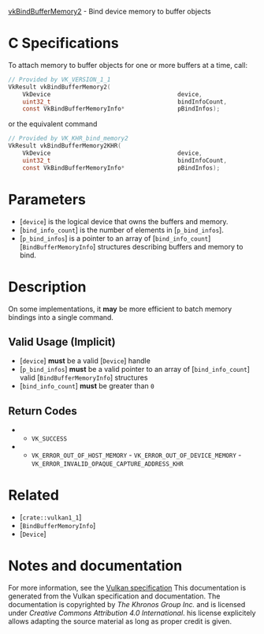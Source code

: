 [vkBindBufferMemory2](https://www.khronos.org/registry/vulkan/specs/1.3-extensions/man/html/vkBindBufferMemory2.html) - Bind device memory to buffer objects

# C Specifications
To attach memory to buffer objects for one or more buffers at a time, call:
```c
// Provided by VK_VERSION_1_1
VkResult vkBindBufferMemory2(
    VkDevice                                    device,
    uint32_t                                    bindInfoCount,
    const VkBindBufferMemoryInfo*               pBindInfos);
```
or the equivalent command
```c
// Provided by VK_KHR_bind_memory2
VkResult vkBindBufferMemory2KHR(
    VkDevice                                    device,
    uint32_t                                    bindInfoCount,
    const VkBindBufferMemoryInfo*               pBindInfos);
```

# Parameters
- [`device`] is the logical device that owns the buffers and memory.
- [`bind_info_count`] is the number of elements in [`p_bind_infos`].
- [`p_bind_infos`] is a pointer to an array of [`bind_info_count`][`BindBufferMemoryInfo`] structures describing buffers and memory to bind.

# Description
On some implementations, it  **may**  be more efficient to batch memory bindings
into a single command.
## Valid Usage (Implicit)
-  [`device`] **must**  be a valid [`Device`] handle
-  [`p_bind_infos`] **must**  be a valid pointer to an array of [`bind_info_count`] valid [`BindBufferMemoryInfo`] structures
-  [`bind_info_count`] **must**  be greater than `0`

## Return Codes
*   - `VK_SUCCESS` 
*   - `VK_ERROR_OUT_OF_HOST_MEMORY`  - `VK_ERROR_OUT_OF_DEVICE_MEMORY`  - `VK_ERROR_INVALID_OPAQUE_CAPTURE_ADDRESS_KHR`

# Related
- [`crate::vulkan1_1`]
- [`BindBufferMemoryInfo`]
- [`Device`]

# Notes and documentation
For more information, see the [Vulkan specification](https://www.khronos.org/registry/vulkan/specs/1.3-extensions/html/vkspec.html)
This documentation is generated from the Vulkan specification and documentation.
The documentation is copyrighted by *The Khronos Group Inc.* and is licensed under *Creative Commons Attribution 4.0 International*.
his license explicitely allows adapting the source material as long as proper credit is given.
        
